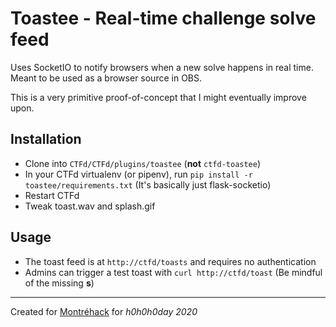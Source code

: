 # Toastee - Real-time challenge solve feed

Uses SocketIO to notify browsers when a new solve happens in real time.
Meant to be used as a browser source in OBS.

This is a very primitive proof-of-concept that I might eventually improve upon.

## Installation

- Clone into `CTFd/CTFd/plugins/toastee` (**not** `ctfd-toastee`)
- In your CTFd virtualenv (or pipenv), run `pip install -r toastee/requirements.txt` (It's basically just flask-socketio)
- Restart CTFd
- Tweak toast.wav and splash.gif

## Usage

- The toast feed is at `http://ctfd/toasts` and requires no authentication
- Admins can trigger a test toast with `curl http://ctfd/toast` (Be mindful of the missing **s**)

----
Created for [Montréhack](https://montrehack.ca) for *h0h0h0day 2020*

